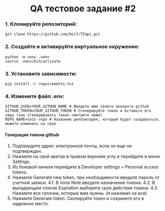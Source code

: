 <h1 align="center">QA тестовое задание #2</a></h1>
<h3>1. Клонируйте репозиторий:</h3>

```
git clone https://github.com/boif/TZapi.git
```
<h3>2. Создайте и активируйте виртуальное окружение:</h3>

```
python -m venv .venv
source .venv/bin/activate
```

<h3>3. Установите зависимости:</h3>

```
pip install -r requirements.txt
```
<h3>4. Измените файл .env: </h3>

```
GITHUB_USER=YOUR_GITHUB_NAME # Введите имя своего аккаунта github
GITHUB_TOKEN=YOUR_GITHUB_TOKEN # Сгенерируйте токен и вставьте его сюда (как сгенерировать токен смотрите ниже)
REPO_NAME=test-repo # Название репозитория, который будет создаваться, можете изменить на свое

```

<h4>Генерация токена github</h4>

1. Подтвердите адрес электронной почты, если он еще не подтвержден. 
2. Нажмите на свой аватар в правом верхнем углу и перейдите в меню Settings.
3. Из боковой панели перейдите в Developer settings > Personal access tokens.
4. Нажмите Generate new token, при необходимости введите пароль от учетной записи.
  4.1. В поле Note введите назначение токена.
  4.2. В выпадающем списке Expiration выберите срок действия токена.
  4.3. Нажмите все галочки, которые вам нужны. (я нажимал на все)
5. Нажмите Generate token. Скопируйте токен и сохраните его в надежное место.
